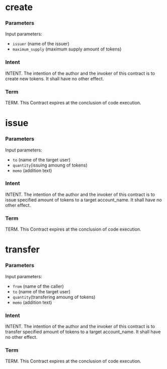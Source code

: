 <h1 class="contract">
   create
</h1>

### Parameters
Input parameters:

* `issuer` (name of the issuer)
* `maximum_supply` (maximum supply amount of tokens)

### Intent
INTENT. The intention of the author and the invoker of this contract is to create new tokens. It shall have no other effect.

### Term
TERM. This Contract expires at the conclusion of code execution.

<h1 class="contract">
   issue
</h1>

### Parameters
Input parameters:

* `to` (name of the target user)
* `quantity`(issuing amoung of tokens)
* `memo` (addition text)

### Intent
INTENT. The intention of the author and the invoker of this contract is to issue specified amount of tokens to a target account_name. It shall have no other effect.

### Term
TERM. This Contract expires at the conclusion of code execution.

<h1 class="contract">
   transfer
</h1>

### Parameters
Input parameters:

* `from` (name of the caller)
* `to` (name of the target user)
* `quantity`(transfering amoung of tokens)
* `memo` (addition text)

### Intent
INTENT. The intention of the author and the invoker of this contract is to transfer specified amount of tokens to a target account_name. It shall have no other effect.

### Term
TERM. This Contract expires at the conclusion of code execution.